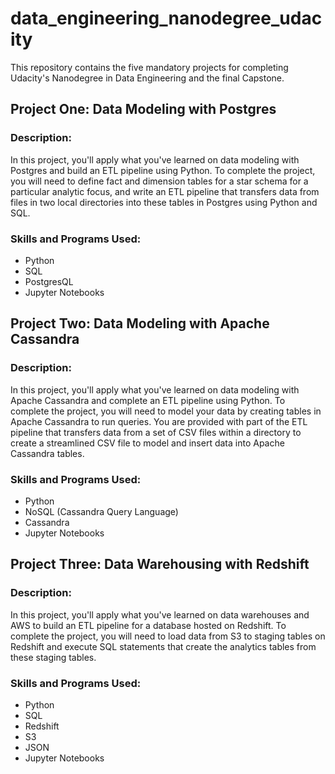 # data_engineering_nanodegree_udacity
This repository contains the five mandatory projects for completing Udacity's Nanodegree in Data Engineering and the final Capstone. 

## Project One: Data Modeling with Postgres
### Description:
In this project, you'll apply what you've learned on data modeling with Postgres and build an ETL pipeline using Python. To complete the project, you will need to define fact and dimension tables for a star schema for a particular analytic focus, and write an ETL pipeline that transfers data from files in two local directories into these tables in Postgres using Python and SQL.
### Skills and Programs Used:
- Python
- SQL
- PostgresQL
- Jupyter Notebooks

## Project Two: Data Modeling with Apache Cassandra
### Description:
In this project, you'll apply what you've learned on data modeling with Apache Cassandra and complete an ETL pipeline using Python. To complete the project, you will need to model your data by creating tables in Apache Cassandra to run queries. You are provided with part of the ETL pipeline that transfers data from a set of CSV files within a directory to create a streamlined CSV file to model and insert data into Apache Cassandra tables.

### Skills and Programs Used:
- Python
- NoSQL (Cassandra Query Language)
- Cassandra
- Jupyter Notebooks

## Project Three: Data Warehousing with Redshift
### Description:
In this project, you'll apply what you've learned on data warehouses and AWS to build an ETL pipeline for a database hosted on Redshift. To complete the project, you will need to load data from S3 to staging tables on Redshift and execute SQL statements that create the analytics tables from these staging tables.

### Skills and Programs Used:
- Python
- SQL
- Redshift
- S3
- JSON
- Jupyter Notebooks
